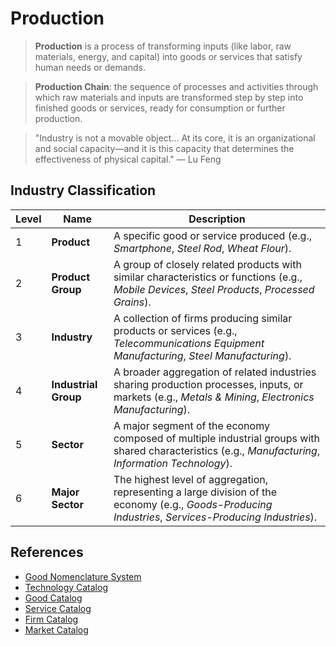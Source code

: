 # Production

> **Production** is a process of transforming inputs (like labor, raw materials, energy, and capital) into goods or services that satisfy human needs or demands.

> **Production Chain**: the sequence of processes and activities through which raw materials and inputs are transformed step by step into finished goods or services, ready for consumption or further production.

> "Industry is not a movable object... At its core, it is an organizational and social capacity—and it is this capacity that determines the effectiveness of physical capital." — Lu Feng

## Industry Classification

| **Level** | **Name**             | **Description**                                                                                                                                       |
| --------- | -------------------- | ----------------------------------------------------------------------------------------------------------------------------------------------------- |
| 1         | **Product**          | A specific good or service produced (e.g., *Smartphone*, *Steel Rod*, *Wheat Flour*).                                                                 |
| 2         | **Product Group**    | A group of closely related products with similar characteristics or functions (e.g., *Mobile Devices*, *Steel Products*, *Processed Grains*).         |
| 3         | **Industry**         | A collection of firms producing similar products or services (e.g., *Telecommunications Equipment Manufacturing*, *Steel Manufacturing*).             |
| 4         | **Industrial Group** | A broader aggregation of related industries sharing production processes, inputs, or markets (e.g., *Metals & Mining*, *Electronics Manufacturing*).  |
| 5         | **Sector**           | A major segment of the economy composed of multiple industrial groups with shared characteristics (e.g., *Manufacturing*, *Information Technology*).  |
| 6         | **Major Sector**     | The highest level of aggregation, representing a large division of the economy (e.g., *Goods-Producing Industries*, *Services-Producing Industries*). |

## References

- [Good Nomenclature System](../Toolkit/Specific/Market/Good-Nomenclature.md)
- [Technology Catalog](../Catalog/Technology/README.md)
- [Good Catalog](../Catalog/Good/README.md)
- [Service Catalog](../Catalog/Service/README.md)
- [Firm Catalog](../Catalog/Firm/README.md)
- [Market Catalog](../Catalog/Firm/README.md)
